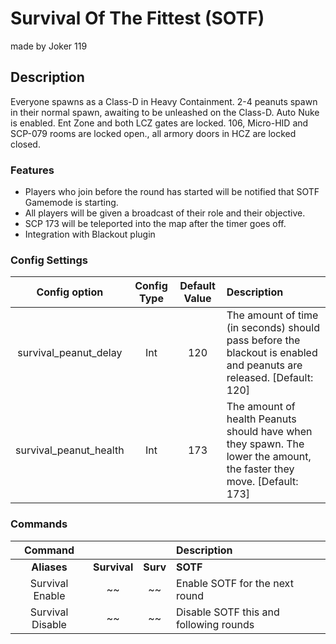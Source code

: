 Survival Of The Fittest (SOTF)
======
made by Joker 119
## Description
Everyone spawns as a Class-D in Heavy Containment. 2-4 peanuts spawn in their normal spawn, awaiting to be unleashed on the Class-D.
Auto Nuke is enabled. Ent Zone and both LCZ gates are locked. 106, Micro-HID and SCP-079 rooms are locked open., all armory doors in HCZ are locked closed.

### Features
 - Players who join before the round has started will be notified that SOTF Gamemode is starting.
 - All players will be given a broadcast of their role and their objective.
 - SCP 173 will be teleported into the map after the timer goes off.
 - Integration with Blackout plugin

### Config Settings
Config option | Config Type | Default Value | Description
:---: | :---: | :---: | :------
survival_peanut_delay | Int | 120 | The amount of time (in seconds) should pass before the blackout is enabled and peanuts are released. [Default: 120]
survival_peanut_health | Int | 173 | The amount of health Peanuts should have when they spawn. The lower the amount, the faster they move. [Default: 173]

### Commands
  Command |  |  | Description
:---: | :---: | :---: | :------
**Aliases** | **Survival** | **Surv** | **SOTF**
Survival Enable | ~~ | ~~ | Enable SOTF for the next round
Survival Disable | ~~ | ~~ | Disable SOTF this and following rounds

